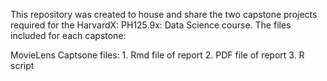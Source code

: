 This repository was created to house and share the two capstone projects required for the HarvardX: PH125.9x: Data Science course. The files included for each capstone:

MovieLens Captsone files:
    1. Rmd file of report 
    2. PDF file of report 
    3. R script

  
